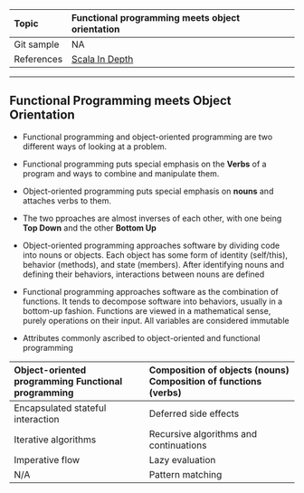 | Topic | Functional programming meets object orientation |
| :--- | :--- |
| Git sample | NA	|
| References | [Scala In Depth](https://www.manning.com/books/scala-in-depth)|
---

##  Functional Programming meets Object Orientation

* Functional programming and object-oriented programming are two different ways of looking at a problem. 

* Functional programming puts special emphasis on the **Verbs** of a program and ways to combine and manipulate them. 

* Object-oriented programming puts special emphasis on **nouns** and attaches verbs to them. 

* The two pproaches are almost inverses of each other, with one being **Top Down** and the other **Bottom Up**

* Object-oriented programming approaches software by dividing code into nouns or objects. Each object has some form of identity (self/this), behavior (methods), and state (members). After identifying nouns and defining their behaviors, interactions between nouns are defined

* Functional programming approaches software as the combination of functions. It tends to decompose software into behaviors, usually in a bottom-up fashion. Functions are viewed in a mathematical sense, purely operations on their input. All variables are considered immutable

* Attributes commonly ascribed to object-oriented and functional programming

| Object-oriented programming Functional programming  | Composition of objects (nouns) Composition of functions (verbs) |
| :--- | :--- |
| Encapsulated stateful interaction | Deferred side effects | 
| Iterative algorithms |  Recursive algorithms and continuations  | 
| Imperative flow   | Lazy evaluation | 
| N/A | Pattern matching


